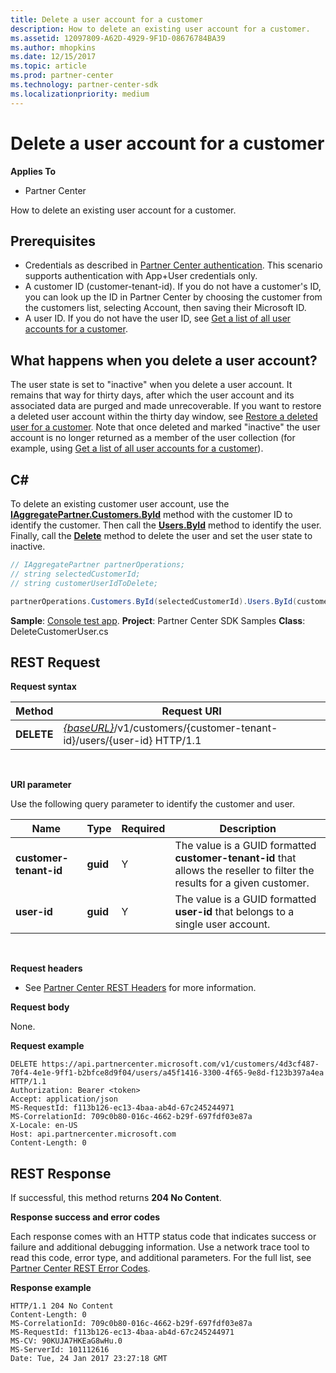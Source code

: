 ```yaml
---
title: Delete a user account for a customer
description: How to delete an existing user account for a customer.
ms.assetid: 12097809-A62D-4929-9F1D-08676784BA39
ms.author: mhopkins
ms.date: 12/15/2017
ms.topic: article
ms.prod: partner-center
ms.technology: partner-center-sdk
ms.localizationpriority: medium
---
```


# Delete a user account for a customer


**Applies To**

-   Partner Center

How to delete an existing user account for a customer.

## <span id="Prerequisites"></span><span id="prerequisites"></span><span id="PREREQUISITES"></span>Prerequisites


-   Credentials as described in [Partner Center authentication](partner-center-authentication.md). This scenario supports authentication with App+User credentials only.
-   A customer ID (customer-tenant-id). If you do not have a customer's ID, you can look up the ID in Partner Center by choosing the customer from the customers list, selecting Account, then saving their Microsoft ID.
-   A user ID. If you do not have the user ID, see [Get a list of all user accounts for a customer](get-a-list-of-all-user-accounts-for-a-customer.md).

## <span id="What_happens_when_you_delete_a_user_account_"></span><span id="what_happens_when_you_delete_a_user_account_"></span><span id="WHAT_HAPPENS_WHEN_YOU_DELETE_A_USER_ACCOUNT_"></span>What happens when you delete a user account?


The user state is set to "inactive" when you delete a user account. It remains that way for thirty days, after which the user account and its associated data are purged and made unrecoverable. If you want to restore a deleted user account within the thirty day window, see [Restore a deleted user for a customer](restore-a-user-for-a-customer.md). Note that once deleted and marked "inactive" the user account is no longer returned as a member of the user collection (for example, using [Get a list of all user accounts for a customer](get-a-list-of-all-user-accounts-for-a-customer.md)).

## <span id="C_"></span><span id="c_"></span>C#


To delete an existing customer user account, use the [**IAggregatePartner.Customers.ById**](https://docs.microsoft.com/dotnet/api/microsoft.store.partnercenter.customers.icustomercollection.byid) method with the customer ID to identify the customer. Then call the [**Users.ById**](https://docs.microsoft.com/dotnet/api/microsoft.store.partnercenter.customerusers.icustomerusercollection.byid) method to identify the user. Finally, call the [**Delete**](https://docs.microsoft.com/dotnet/api/microsoft.store.partnercenter.customerusers.icustomeruser.delete) method to delete the user and set the user state to inactive.

``` csharp
// IAggregatePartner partnerOperations;
// string selectedCustomerId;
// string customerUserIdToDelete;

partnerOperations.Customers.ById(selectedCustomerId).Users.ById(customerUserIdToDelete).Delete();
```

**Sample**: [Console test app](console-test-app.md). **Project**: Partner Center SDK Samples **Class**: DeleteCustomerUser.cs

## <span id="REST_Request"></span><span id="rest_request"></span><span id="REST_REQUEST"></span>REST Request


**Request syntax**

| Method     | Request URI                                                                                            |
|------------|--------------------------------------------------------------------------------------------------------|
| **DELETE** | [*{baseURL}*](partner-center-rest-urls.md)/v1/customers/{customer-tenant-id}/users/{user-id} HTTP/1.1 |

 

**URI parameter**

Use the following query parameter to identify the customer and user.

| Name                   | Type     | Required | Description                                                                                                               |
|------------------------|----------|----------|---------------------------------------------------------------------------------------------------------------------------|
| **customer-tenant-id** | **guid** | Y        | The value is a GUID formatted **customer-tenant-id** that allows the reseller to filter the results for a given customer. |
| **user-id**            | **guid** | Y        | The value is a GUID formatted **user-id** that belongs to a single user account.                                          |

 

**Request headers**

-   See [Partner Center REST Headers](headers.md) for more information.

**Request body**

None.

**Request example**

```http
DELETE https://api.partnercenter.microsoft.com/v1/customers/4d3cf487-70f4-4e1e-9ff1-b2bfce8d9f04/users/a45f1416-3300-4f65-9e8d-f123b397a4ea HTTP/1.1
Authorization: Bearer <token>
Accept: application/json
MS-RequestId: f113b126-ec13-4baa-ab4d-67c245244971
MS-CorrelationId: 709c0b80-016c-4662-b29f-697fdf03e87a
X-Locale: en-US
Host: api.partnercenter.microsoft.com
Content-Length: 0
```

## <span id="REST_Response"></span><span id="rest_response"></span><span id="REST_RESPONSE"></span>REST Response


If successful, this method returns **204 No Content**.

**Response success and error codes**

Each response comes with an HTTP status code that indicates success or failure and additional debugging information. Use a network trace tool to read this code, error type, and additional parameters. For the full list, see [Partner Center REST Error Codes](error-codes.md).

**Response example**

```http
HTTP/1.1 204 No Content
Content-Length: 0
MS-CorrelationId: 709c0b80-016c-4662-b29f-697fdf03e87a
MS-RequestId: f113b126-ec13-4baa-ab4d-67c245244971
MS-CV: 90KUJA7HKEaG8wHu.0
MS-ServerId: 101112616
Date: Tue, 24 Jan 2017 23:27:18 GMT
```